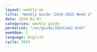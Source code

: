 ```yaml
---
layout: weekly-en
title: "Weekly Guide：2024-2025 Week 2"
date: 2024-01-07
categories: weekly guide
permalink: "/en/guide/2024/wk2.html"
weekNum: 2
language: English
cycle: 2024
---
```

